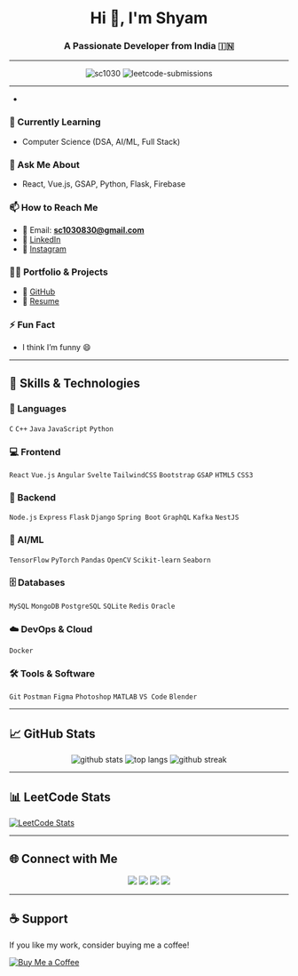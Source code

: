 <h1 align="center">Hi 👋, I'm Shyam</h1>
<h3 align="center">A Passionate Developer from India 🇮🇳</h3>

---

<p align="center">
  <img src="https://komarev.com/ghpvc/?username=sc1030&label=Profile%20views&color=0e75b6&style=flat" alt="sc1030" />
  <img src="https://img.shields.io/badge/LeetCode-592%20submissions%20in%20last%2012%20months-orange?style=flat&logo=leetcode" alt="leetcode-submissions" />
</p>

---

*

### 🌱 Currently Learning
- Computer Science (DSA, AI/ML, Full Stack)

### 💬 Ask Me About
- React, Vue.js, GSAP, Python, Flask, Firebase

### 📫 How to Reach Me
- 📧 Email: **sc1030830@gmail.com**
- 💼 [LinkedIn](https://www.linkedin.com/in/shyam-software-engineer/)
- 📸 [Instagram](https://instagram.com/shyamchouhan8890)

### 👨‍💻 Portfolio & Projects
- 🔗 [GitHub](https://github.com/sc1030)
- 📄 [Resume](https://github.com/sc1030/Resume/blob/main/Shyam%20Sunder%20best.pdf)



### ⚡ Fun Fact
- I think I’m funny 😄

---

## 🧠 Skills & Technologies

### 🚀 Languages
`C` `C++` `Java` `JavaScript` `Python` 

### 💻 Frontend
`React` `Vue.js` `Angular` `Svelte` `TailwindCSS` `Bootstrap` `GSAP` `HTML5` `CSS3`

### 🔧 Backend
`Node.js` `Express` `Flask` `Django` `Spring Boot` `GraphQL` `Kafka` `NestJS`

### 🤖 AI/ML
`TensorFlow` `PyTorch` `Pandas` `OpenCV` `Scikit-learn` `Seaborn` 

### 🗄️ Databases
`MySQL` `MongoDB` `PostgreSQL` `SQLite` `Redis` `Oracle` 

### ☁️ DevOps & Cloud
`Docker` 

### 🛠 Tools & Software
`Git` `Postman` `Figma` `Photoshop` `MATLAB` `VS Code` `Blender`

---

## 📈 GitHub Stats

<p align="center">
  <img src="https://github-readme-stats.vercel.app/api?username=sc1030&show_icons=true&theme=radical" alt="github stats" />
  <img src="https://github-readme-stats.vercel.app/api/top-langs/?username=sc1030&layout=compact&theme=radical" alt="top langs" />
  <img src="https://github-readme-streak-stats.herokuapp.com/?user=sc1030&theme=radical" alt="github streak" />
</p>

---

## 📊 LeetCode Stats

[![LeetCode Stats](https://leetcard.jacoblin.cool/shyamchouhan?theme=dark&ext=heatmap)](https://leetcode.com/u/shyamchouhan/)

---

## 🌐 Connect with Me

<p align="center">
  <a href="https://linkedin.com/in/shyam-sunder" target="_blank"><img src="https://img.shields.io/badge/-LinkedIn-blue?style=flat-square&logo=linkedin" /></a>
  <a href="https://instagram.com/shyamchouhan8890" target="_blank"><img src="https://img.shields.io/badge/-Instagram-E4405F?style=flat-square&logo=instagram&logoColor=white" /></a>
  <a href="https://github.com/sc1030" target="_blank"><img src="https://img.shields.io/badge/-GitHub-181717?style=flat-square&logo=github" /></a>
  <a href="mailto:sc1030830@gmail.com"><img src="https://img.shields.io/badge/-Email-D14836?style=flat-square&logo=gmail&logoColor=white" /></a>
</p>

---

## ☕ Support

If you like my work, consider buying me a coffee!

[![Buy Me a Coffee](https://img.shields.io/badge/-Buy%20Me%20a%20Coffee-ff813f?style=flat-square&logo=buy-me-a-coffee&logoColor=white)](https://buymeacoffee.com/your-username)
